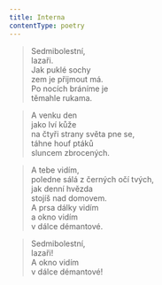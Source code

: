 ```yaml
---
title: Interna
contentType: poetry
---
```


<section>

> Sedmibolestní,  
> lazaři.  
> Jak puklé sochy  
> zem je přijmout má.  
> Po nocích bráníme je  
> těmahle rukama.

</section>

<section>

> A venku den  
> jako lví kůže  
> na čtyři strany světa pne se,  
> táhne houf ptáků  
> sluncem zbrocených.

</section>

<section>

> A tebe vidím,  
> poledne sálá z černých očí tvých,  
> jak denní hvězda  
> stojíš nad domovem.  
> A prsa dálky vidím  
> a okno vidím  
> v dálce démantové.

</section>

<section>

> Sedmibolestní,  
> lazaři!  
> A okno vidím  
> v dálce démantové!

</section>
